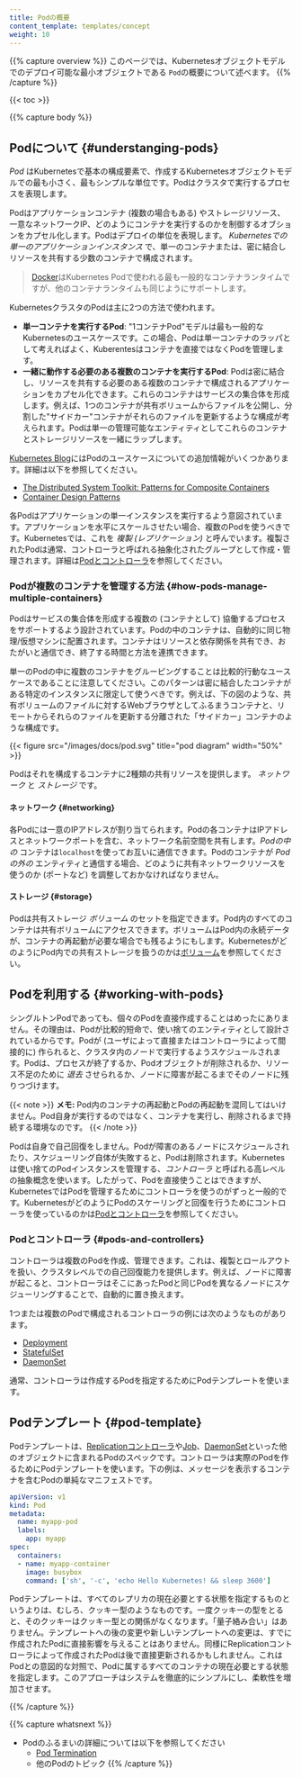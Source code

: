 ```yaml
---
title: Podの概要
content_template: templates/concept
weight: 10
---
```


{{% capture overview %}}
このページでは、Kubernetesオブジェクトモデルでのデプロイ可能な最小オブジェクトである `Pod`の概要について述べます。
{{% /capture %}}

{{< toc >}}

{{% capture body %}}
## Podについて {#understanging-pods}

*Pod* はKubernetesで基本の構成要素で、作成するKubernetesオブジェクトモデルでの最も小さく、最もシンプルな単位です。Podはクラスタで実行するプロセスを表現します。

Podはアプリケーションコンテナ (複数の場合もある) やストレージリソース、一意なネットワークIP、どのようにコンテナを実行するのかを制御するオブションをカプセル化します。Podはデプロイの単位を表現します。 *Kubernetesでの単一のアプリケーションインスタンス* で、単一のコンテナまたは、密に結合しリソースを共有する少数のコンテナで構成されます。

> [Docker](https://www.docker.com)はKubernetes Podで使われる最も一般的なコンテナランタイムですが、他のコンテナランタイムも同じようにサポートします。

KubernetesクラスタのPodは主に2つの方法で使われます。

* **単一コンテナを実行するPod**: "1コンテナPod"モデルは最も一般的なKubernetesのユースケースです。この場合、Podは単一コンテナのラッパとして考えればよく、Kuberentesはコンテナを直接ではなくPodを管理します。
* **一緒に動作する必要のある複数のコンテナを実行するPod**: Podは密に結合し、リソースを共有する必要のある複数のコンテナで構成されるアプリケーションをカプセル化できます。これらのコンテナはサービスの集合体を形成します。例えば、1つのコンテナが共有ボリュームからファイルを公開し、分割した"サイドカー"コンテナがそれらのファイルを更新するような構成が考えられます。Podは単一の管理可能なエンティティとしてこれらのコンテナとストレージリソースを一緒にラップします。

[Kubernetes Blog](http://blog.kubernetes.io)にはPodのユースケースについての追加情報がいくつかあります。詳細は以下を参照してください。

* [The Distributed System Toolkit: Patterns for Composite Containers](https://kubernetes.io/blog/2015/06/the-distributed-system-toolkit-patterns)
* [Container Design Patterns](https://kubernetes.io/blog/2016/06/container-design-patterns)


各Podはアプリケーションの単一インスタンスを実行するよう意図されています。アプリケーションを水平にスケールさせたい場合、複数のPodを使うべきです。Kubernetesでは、これを _複製 (レプリケーション)_ と呼んでいます。複製されたPodは通常、コントローラと呼ばれる抽象化されたグループとして作成・管理されます。詳細は[Podとコントローラ](#pods-and-controllers)を参照してください。

### Podが複数のコンテナを管理する方法 {#how-pods-manage-multiple-containers}

Podはサービスの集合体を形成する複数の (コンテナとして) 協働するプロセスをサポートするよう設計されています。Podの中のコンテナは、自動的に同じ物理/仮想マシンに配置されます。コンテナはリソースと依存関係を共有でき、おたがいと通信でき、終了する時間と方法を連携できます。

単一のPodの中に複数のコンテナをグルーピングすることは比較的行動なユースケースであることに注意してください。このパターンは密に結合したコンテナがある特定のインスタンスに限定して使うべきです。例えば、下の図のような、共有ボリュームのファイルに対するWebブラウザとしてふるまうコンテナと、リモートからそれらのファイルを更新する分離された「サイドカー」コンテナのような構成です。

{{< figure src="/images/docs/pod.svg" title="pod diagram" width="50%" >}}

Podはそれを構成するコンテナに2種類の共有リソースを提供します。 *ネットワーク* と *ストレージ* です。

#### ネットワーク {#networking}

各Podには一意のIPアドレスが割り当てられます。Podの各コンテナはIPアドレスとネットワークポートを含む、ネットワーク名前空間を共有します。*Podの中の* コンテナは`localhost`を使ってお互いに通信できます。Podのコンテナが *Podの外の* エンティティと通信する場合、どのように共有ネットワークリソースを使うのか (ポートなど) を調整しておかなければなりません。

#### ストレージ {#storage}

Podは共有ストレージ *ボリューム* のセットを指定できます。Pod内のすべてのコンテナは共有ボリュームにアクセスできます。ボリュームはPod内の永続データが、コンテナの再起動が必要な場合でも残るようにもします。KubernetesがどのようにPod内での共有ストレージを扱うのかは[ボリューム](/ja/docs/concepts/storage/volumes/)を参照してください。

## Podを利用する {#working-with-pods}

シングルトンPodであっても、個々のPodを直接作成することはめったにありません。その理由は、Podが比較的短命で、使い捨てのエンティティとして設計されているからです。Podが (ユーザによって直接またはコントローラによって間接的に) 作られると、クラスタ内のノードで実行するようスケジュールされます。Podは、プロセスが終了するか、Podオブジェクトが削除されるか、リソース不足のために *退去* させられるか、ノードに障害が起こるまでそのノードに残りつづけます。

{{< note >}}
**メモ:** Pod内のコンテナの再起動とPodの再起動を混同してはいけません。Pod自身が実行するのではなく、コンテナを実行し、削除されるまで持続する環境なのです。
{{< /note >}}

Podは自身で自己回復をしません。Podが障害のあるノードにスケジュールされたり、スケジューリング自体が失敗すると、Podは削除されます。Kubernetesは使い捨てのPodインスタンスを管理する、*コントローラ* と呼ばれる高レベルの抽象概念を使います。したがって、Podを直接使うことはできますが、KubernetesではPodを管理するためにコントローラを使うのがずっと一般的です。KubernetesがどのようにPodのスケーリングと回復を行うためにコントローラを使っているのかは[Podとコントローラ](#pods-and-controllers)を参照してください。

### Podとコントローラ {#pods-and-controllers}

コントローラは複数のPodを作成、管理できます。これは、複製とロールアウトを扱い、クラスタレベルでの自己回復能力を提供します。例えば、ノードに障害が起こると、コントローラはそこにあったPodと同じPodを異なるノードにスケジューリングすることで、自動的に置き換えます。

1つまたは複数のPodで構成されるコントローラの例には次のようなものがあります。

* [Deployment](/docs/concepts/workloads/controllers/deployment/)
* [StatefulSet](/ja/docs/concepts/workloads/controllers/statefulset/)
* [DaemonSet](/ja/docs/concepts/workloads/controllers/daemonset/)

通常、コントローラは作成するPodを指定するためにPodテンプレートを使います。

## Podテンプレート {#pod-template}

Podテンプレートは、[Replicationコントローラ](/docs/concepts/workloads/controllers/replicationcontroller/)や[Job](/docs/concepts/workloads/controllers/jobs-run-to-completion/)、[DaemonSet](/ja/docs/concepts/workloads/controllers/daemonset/)といった他のオブジェクトに含まれるPodのスペックです。コントローラは実際のPodを作るためにPodテンプレートを使います。下の例は、メッセージを表示するコンテナを含むPodの単純なマニフェストです。

```yaml
apiVersion: v1
kind: Pod
metadata:
  name: myapp-pod
  labels:
    app: myapp
spec:
  containers:
  - name: myapp-container
    image: busybox
    command: ['sh', '-c', 'echo Hello Kubernetes! && sleep 3600']
```

Podテンプレートは、すべてのレプリカの現在必要とする状態を指定するものというよりは、むしろ、クッキー型のようなものです。一度クッキーの型をとると、そのクッキーはクッキー型との関係がなくなります。「量子絡み合い」はありません。テンプレートへの後の変更や新しいテンプレートへの変更は、すでに作成されたPodに直接影響を与えることはありません。同様にReplicationコントローラによって作成されたPodは後で直接更新されるかもしれません。これはPodとの意図的な対照で、Podに属するすべてのコンテナの現在必要とする状態を指定します。このアプローチはシステムを徹底的にシンプルにし、柔軟性を増加させます。

{{% /capture %}}

{{% capture whatsnext %}}
* Podのふるまいの詳細については以下を参照してください
  * [Pod Termination](/docs/concepts/workloads/pods/pod/#termination-of-pods)
  * 他のPodのトピック
{{% /capture %}}
